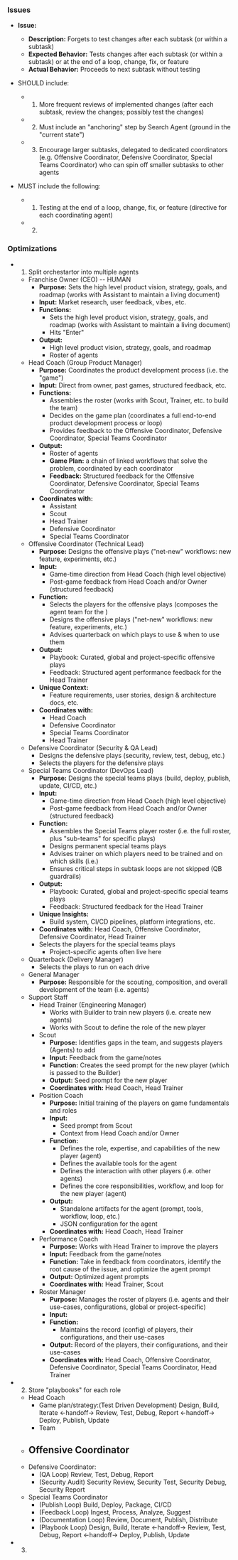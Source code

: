 ### Issues

-   **Issue:**

    -   **Description:** Forgets to test changes after each subtask (or within a subtask)
    -   **Expected Behavior:** Tests changes after each subtask (or within a subtask) or at the end of a loop, change, fix, or feature
    -   **Actual Behavior:** Proceeds to next subtask without testing

-   SHOULD include:

    -   1. More frequent reviews of implemented changes (after each subtask, review the changes; possibly test the changes)
    -   2. Must include an "anchoring" step by Search Agent (ground in the "current state")
    -   3. Encourage larger subtasks, delegated to dedicated coordinators (e.g. Offensive Coordinator, Defensive Coordinator, Special Teams Coordinator) who can spin off smaller subtasks to other agents

-   MUST include the following:
    -   1. Testing at the end of a loop, change, fix, or feature (directive for each coordinating agent)
    -   2.

### Optimizations

-   1. Split orchestartor into multiple agents
    -   Franchise Owner (CEO) -- HUMAN
        -   **Purpose:** Sets the high level product vision, strategy, goals, and roadmap (works with Assistant to maintain a living document)
        -   **Input:** Market research, user feedback, vibes, etc.
        -   **Functions:**
            -   Sets the high level product vision, strategy, goals, and roadmap (works with Assistant to maintain a living document)
            -   Hits "Enter"
        -   **Output:**
            -   High level product vision, strategy, goals, and roadmap
            -   Roster of agents
    -   Head Coach (Group Product Manager)
        -   **Purpose:** Coordinates the product development process (i.e. the "game")
        -   **Input:** Direct from owner, past games, structured feedback, etc.
        -   **Functions:**
            -   Assembles the roster (works with Scout, Trainer, etc. to build the team)
            -   Decides on the game plan (coordinates a full end-to-end product development process or loop)
            -   Provides feedback to the Offensive Coordinator, Defensive Coordinator, Special Teams Coordinator
        -   **Output:**
            -   Roster of agents
            -   **Game Plan:** a chain of linked workflows that solve the problem, coordinated by each coordinator
            -   **Feedback:** Structured feedback for the Offensive Coordinator, Defensive Coordinator, Special Teams Coordinator
        -   **Coordinates with:**
            -   Assistant
            -   Scout
            -   Head Trainer
            -   Defensive Coordinator
            -   Special Teams Coordinator
    -   Offensive Coordinator (Technical Lead)
        -   **Purpose:** Designs the offensive plays ("net-new" workflows: new feature, experiments, etc.)
        -   **Input:**
            -   Game-time direction from Head Coach (high level objective)
            -   Post-game feedback from Head Coach and/or Owner (structured feedback)
        -   **Function:**
            -   Selects the players for the offensive plays (composes the agent team for the )
            -   Designs the offensive plays ("net-new" workflows: new feature, experiments, etc.)
            -   Advises quarterback on which plays to use & when to use them
        -   **Output:**
            -   Playbook: Curated, global and project-specific offensive plays
            -   Feedback: Structured agent performance feedback for the Head Trainer
        -   **Unique Context:**
            -   Feature requirements, user stories, design & architecture docs, etc.
        -   **Coordinates with:**
            -   Head Coach
            -   Defensive Coordinator
            -   Special Teams Coordinator
            -   Head Trainer
    -   Defensive Coordinator (Security & QA Lead)
        -   Designs the defensive plays (security, review, test, debug, etc.)
        -   Selects the players for the defensive plays
    -   Special Teams Coordinator (DevOps Lead)
        -   **Purpose:** Designs the special teams plays (build, deploy, publish, update, CI/CD, etc.)
        -   **Input:**
            -   Game-time direction from Head Coach (high level objective)
            -   Post-game feedback from Head Coach and/or Owner (structured feedback)
        -   **Function:**
            -   Assembles the Special Teams player roster (i.e. the full roster, plus "sub-teams" for specific plays)
            -   Designs permanent special teams plays
            -   Advises trainer on which players need to be trained and on which skills (i.e.)
            -   Ensures critical steps in subtask loops are not skipped (QB guardrails)
        -   **Output:**
            -   Playbook: Curated, global and project-specific special teams plays
            -   Feedback: Structured feedback for the Head Trainer
        -   **Unique Insights:**
            -   Build system, CI/CD pipelines, platform integrations, etc.
        -   **Coordinates with:** Head Coach, Offensive Coordinator, Defensive Coordinator, Head Trainer
        -   Selects the players for the special teams plays
            -   Project-specific agents often live here
    -   Quarterback (Delivery Manager)
        -   Selects the plays to run on each drive
    - General Manager
        -   **Purpose:** Responsible for the scouting, composition, and overall development of the team (i.e. agents)
    -   Support Staff
        -   Head Trainer (Engineering Manager)
            -   Works with Builder to train new players (i.e. create new agents)
            -   Works with Scout to define the role of the new player
        -   Scout
            -   **Purpose:** Identifies gaps in the team, and suggests players (Agents) to add
            -   **Input:** Feedback from the game/notes
            -   **Function:** Creates the seed prompt for the new player (which is passed to the Builder)
            -   **Output:** Seed prompt for the new player
            -   **Coordinates with:** Head Coach, Head Trainer
        -   Position Coach
            -   **Purpose:** Initial training of the players on game fundamentals and roles
            -   **Input:**
                -   Seed prompt from Scout
                -   Context from Head Coach and/or Owner
            -   **Function:**
                -   Defines the role, expertise, and capabilities of the new player (agent)
                -   Defines the available tools for the agent
                -   Defines the interaction with other players (i.e. other agents)
                -   Defines the core responsibilities, workflow, and loop for the new player (agent)
            -   **Output:**
                -   Standalone artifacts for the agent (prompt, tools, workflow, loop, etc.)
                -   JSON configuration for the agent
            -   **Coordinates with:** Head Coach, Head Trainer
        -   Performance Coach
            -   **Purpose:** Works with Head Trainer to improve the players
            -   **Input:** Feedback from the game/notes
            -   **Function:** Take in feedback from coordinators, identify the root cause of the issue, and optimize the agent prompt
            -   **Output:** Optimized agent prompts
            -   **Coordinates with:** Head Trainer, Scout
        -   Roster Manager
            -   **Purpose:** Manages the roster of players (i.e. agents and their use-cases, configurations, global or project-specific)
            -   **Input:** 
            -   **Function:**
                -   Maintains the record (config) of players, their configurations, and their use-cases
            -   **Output:** Record of the players, their configurations, and their use-cases
            -   **Coordinates with:** Head Coach, Offensive Coordinator, Defensive Coordinator, Special Teams Coordinator, Head Trainer
-   2. Store "playbooks" for each role

    -   Head Coach
        -   Game plan/strategy:(Test Driven Development) Design, Build, Iterate <-handoff-> Review, Test, Debug, Report <-handoff-> Deploy, Publish, Update
        -   Team
    -   Offensive Coordinator
        -
    -   Defensive Coordinator:
        -   (QA Loop) Review, Test, Debug, Report
        -   (Security Audit) Security Review, Security Test, Security Debug, Security Report
    -   Special Teams Coordinator
        -   (Publish Loop) Build, Deploy, Package, CI/CD
        -   (Feedback Loop) Ingest, Process, Analyze, Suggest
        -   (Documentation Loop) Review, Document, Publish, Distribute
        -   (Playbook Loop) Design, Build, Iterate <-handoff-> Review, Test, Debug, Report <-handoff-> Deploy, Publish, Update

-   3.
